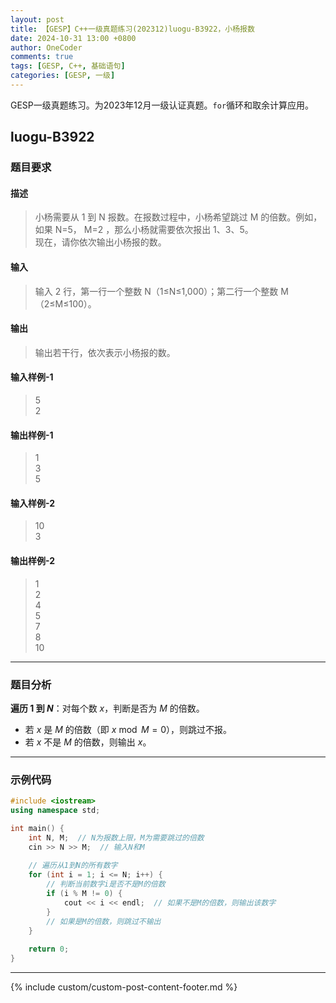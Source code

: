 ```yaml
---
layout: post
title: 【GESP】C++一级真题练习(202312)luogu-B3922，小杨报数
date: 2024-10-31 13:00 +0800
author: OneCoder
comments: true
tags: [GESP, C++, 基础语句]
categories: [GESP, 一级]
---
```

GESP一级真题练习。为2023年12月一级认证真题。`for`循环和取余计算应用。

<!--more-->

## luogu-B3922

### 题目要求

#### 描述

>小杨需要从 1 到 N 报数。在报数过程中，小杨希望跳过 M 的倍数。例如，如果 N=5， M=2 ，那么小杨就需要依次报出 1、3、5。  
>现在，请你依次输出小杨报的数。

#### 输入

>输入 2 行，第一行一个整数 N（1≤N≤1,000）；第二行一个整数 M（2≤M≤100）。

#### 输出

>输出若干行，依次表示小杨报的数。

#### 输入样例-1

>5  
>2

#### 输出样例-1

>1  
>3  
>5

#### 输入样例-2

>10  
>3  

#### 输出样例-2

>1  
>2  
>4  
>5  
>7  
>8  
>10

---

### 题目分析

**遍历 1 到 $N$**：对每个数 $x$，判断是否为 $M$ 的倍数。

- 若 $x$ 是 $M$ 的倍数（即 $x \bmod M = 0$），则跳过不报。
- 若 $x$ 不是 $M$ 的倍数，则输出 $x$。

---

### 示例代码

```cpp
#include <iostream>
using namespace std;

int main() {
    int N, M;  // N为报数上限，M为需要跳过的倍数
    cin >> N >> M;  // 输入N和M
    
    // 遍历从1到N的所有数字
    for (int i = 1; i <= N; i++) {
        // 判断当前数字i是否不是M的倍数
        if (i % M != 0) {
            cout << i << endl;  // 如果不是M的倍数，则输出该数字
        }
        // 如果是M的倍数，则跳过不输出
    }
    
    return 0;
}
```

---

{% include custom/custom-post-content-footer.md %}
